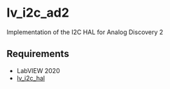 # lv_i2c_ad2
Implementation of the I2C HAL for Analog Discovery 2

## Requirements
* LabVIEW 2020
* [lv_i2c_hal](https://github.com/miidas/lv_i2c_hal)
